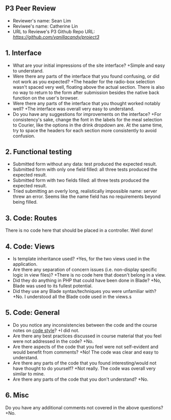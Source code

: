 ## P3 Peer Review

+ Reviewer's name: Sean Lim
+ Reviwee's name: Catherine Lin
+ URL to Reviewe's P3 Github Repo URL: *<https://github.com/vanillacandy/project3>*

## 1. Interface
+ What are your initial impressions of the site interface?
	+Simple and easy to understand.
+ Were there any parts of the interface that you found confusing, or did not work as you expected?
	+The header for the radio-box selection wasn't spaced very well, floating above the actual section. There is also no way to return to the form after submission besides the native back function on the user's browser.
+ Were there any parts of the interface that you thought worked notably well?
	+The interface was overall very easy to understand.
+ Do you have any suggestions for improvements on the interface?
	+For consistency's sake, change the font in the labels for the meal selection to Courier, like the options in the drink dropdown are. At the same time, try to space the headers for each section more consistently to avoid confusion.


## 2. Functional testing
+ Submitted form without any data: test produced the expected result.
+ Submitted form with only one field filled: all three tests produced the expected result.
+ Submitted form with two fields filled: all three tests produced the expected result.
+ Tried submitting an overly long, realistically impossible name: server threw an error. Seems like the name field has no requirements beyond being filled.


## 3. Code: Routes
There is no code here that should be placed in a controller. Well done!

## 4. Code: Views
+ Is template inheritance used?
	+Yes, for the two views used in the application.
+ Are there any separation of concern issues (i.e. non-display specific logic in view files)?
	+There is no code here that doesn't belong in a view.
+ Did they do anything in PHP that could have been done in Blade?
	+No, Blade was used to its fullest potential.
+ Did they use any Blade syntax/techniques you were unfamiliar with?
	+No. I understood all the Blade code used in the views.s

## 5. Code: General
+ Do you notice any inconsistencies between the code and the course notes on [code style](https://github.com/susanBuck/dwa15-fall2018/blob/master/misc/code-style.md)?
	+I did not.
+ Are there any best practices discussed in course material that you feel were not addressed in the code?
	+No.
+ Are there aspects of the code that you feel were not self-evident and would benefit from comments?
	+No! The code was clear and easy to understand.
+ Are there any parts of the code that you found interesting/would not have thought to do yourself?
	+Not really. The code was overall very similar to mine.
+ Are there any parts of the code that you don't understand?
	+No.

## 6. Misc
Do you have any additional comments not covered in the above questions?
	+No.